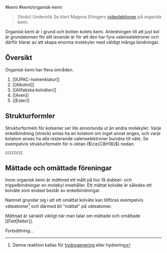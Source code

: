 #kemi #kemi/organisk-kemi 

> [!todo] Undersök
> Se klart Magnus Ehingers [videolektioner](https://www.youtube.com/playlist?list=PLELzwOckEbihFIsPoqP3fO45HgwxIMDbY) på organisk kemi.

Organisk kemi är i grund och botten kolets kemi. Anledningen till att just kol är grundatomen för allt levande är för att den har fyra valenselektroner och därför klarar av att skapa enorma molekyler med väldigt många bindningar.
## Översikt
Organisk kemi har flera områden.
1. [[IUPAC-nomenklatur]]
2. [[Alkohol]]
3. [[Alifatiska kolväten]]
4. [[Aren]]
5. [[Ester]]
## Strukturformler
Strukturformeln för kolserier ser lite annorlunda ut än andra molekyler. Varje enkelbindning (streck) antas ha en kolatom om inget annat anges, och varje kolatom anses ha alla resterande valenselektroner bundna till väte. Se exempelvis strukturformeln för n-oktan ($\ce{C8H18}$) nedan.

```smiles
CCCCCCCC
```
## Mättade och omättade föreningar
Inom organisk kemi är *mättnad* ett mått på hur få dubbel- och trippelbindningar en molekyl innehåller. Ett mättat kolväte är således ett kolväte som endast består av enkelbindningar.

Namnet grundar sig i att ett omättat kolväte kan tillföras exempelvis väteatomer[^1] och därmed bli "mättat" på väteatomer.

Mättnad är särskilt viktigt när man talar om mättade och omättade [[Fett|fetter]].

*Fortsättning...*

[^1]: Denna reaktion kallas för [hydrogenering](https://sv.wikipedia.org/wiki/Hydrogenering) eller hydrering